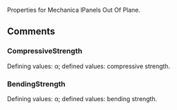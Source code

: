 Properties for Mechanica lPanels Out Of Plane.

<!-- end of short definition -->


## Comments

### CompressiveStrength

Defining values: α; defined values: compressive strength.

### BendingStrength

Defining values: α; defined values: bending strength.
